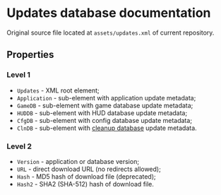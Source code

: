 # Updates database documentation

Original source file located at `assets/updates.xml` of current repository.

## Properties

### Level 1

  * `Updates` - XML root element;
  * `Application` - sub-element with application update metadata;
  * `GameDB` - sub-element with game database update metadata;
  * `HUDDB` - sub-element with HUD database update metadata;
  * `CfgDB` - sub-element with config database update metadata;
  * `ClnDB` - sub-element with [cleanup database](cleanup-database.md) update metadata.

### Level 2

  * `Version` - application or database version;
  * `URL` - direct download URL (no redirects allowed);
  * `Hash` - MD5 hash of download file (deprecated);
  * `Hash2` - SHA2 (SHA-512) hash of download file.
